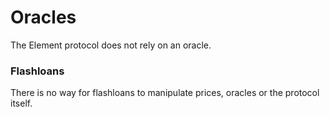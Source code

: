 # Oracles

The Element protocol does not rely on an oracle.

### Flashloans 

There is no way for flashloans to manipulate prices, oracles or the protocol itself.
